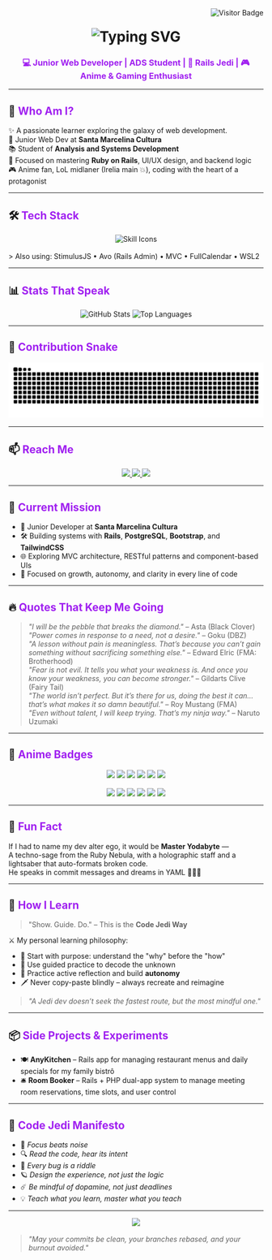 <!-- Visitor Badge -->
<img display="block" align="right" src="https://visitor-badge.laobi.icu/badge?page_id=pedroowb.pedroowb" alt="Visitor Badge" />



<!-- Animated Header -->
<h1 align="center">
  <img src="https://readme-typing-svg.herokuapp.com/?font=Righteous&size=35&center=true&vCenter=true&width=600&height=70&duration=4000&lines=May+the+Force+Be+With+You!;Code+Jedi+Awakens...;&color=A020F0" alt="Typing SVG" />
</h1>


<h3 align="center" style="color:#A020F0;">💻 Junior Web Developer | ADS Student | 🌌 Rails Jedi | 🎮 Anime & Gaming Enthusiast</h3>


---

## 🌟 <span style="color:#A020F0;">Who Am I?</span>

✨ A passionate learner exploring the galaxy of web development.  
💼 Junior Web Dev at **Santa Marcelina Cultura**  
📚 Student of **Analysis and Systems Development**  
🚀 Focused on mastering **Ruby on Rails**, UI/UX design, and backend logic  
🎮 Anime fan, LoL midlaner (Irelia main 💥), coding with the heart of a protagonist

---

## 🛠️ <span style="color:#A020F0;">Tech Stack</span>

<div align="center">
  <img src="https://skillicons.dev/icons?i=html,css,js,ts,php,python,java,ruby,rails,mysql,postgres,git,github,vscode,figma,notion,bootstrap,tailwind,supabase,linux,bash" alt="Skill Icons" />
</div>
<br>
> Also using: StimulusJS • Avo (Rails Admin) • MVC • FullCalendar • WSL2

---

## 📊 <span style="color:#A020F0;">Stats That Speak</span>

<div align="center">
  <img height="180em" src="https://github-readme-stats.vercel.app/api?username=pedroowb&show_icons=true&theme=tokyonight&count_private=true&hide_border=true" alt="GitHub Stats" />
  <img height="180em" src="https://github-readme-stats.vercel.app/api/top-langs/?username=pedroowb&layout=compact&langs_count=8&theme=tokyonight&hide_border=true" alt="Top Languages" />
</div>

---

## 🐍 <span style="color:#A020F0;">Contribution Snake</span>

<div align="center">
  <img src="https://raw.githubusercontent.com/pedroowb/pedroowb/output/github-contribution-grid-snake.svg" alt="Snake animation" />
</div>

---

## 📫 <span style="color:#A020F0;">Reach Me</span>

<div align="center">
  <a href="mailto:phsilvasantos7@gmail.com" target="_blank">
    <img src="https://img.shields.io/badge/Gmail-D14836?style=for-the-badge&logo=gmail&logoColor=white" />
  </a>
  <a href="https://www.linkedin.com/in/pedro-henrique-899151271/" target="_blank">
    <img src="https://img.shields.io/badge/LinkedIn-0A66C2?style=for-the-badge&logo=linkedin&logoColor=white" />
  </a>
  <a href="https://codewithpedro.netlify.app" target="_blank">
    <img src="https://img.shields.io/badge/Portfolio-FF5722?style=for-the-badge&logo=firefox&logoColor=white" />
  </a>
</div>

---

## 🎯 <span style="color:#A020F0;">Current Mission</span>

- 💼 Junior Developer at **Santa Marcelina Cultura**
- 🛠️ Building systems with **Rails**, **PostgreSQL**, **Bootstrap**, and **TailwindCSS**
- 🌐 Exploring MVC architecture, RESTful patterns and component-based UIs
- 🧘 Focused on growth, autonomy, and clarity in every line of code

---

## 🔥 <span style="color:#A020F0;">Quotes That Keep Me Going</span>

> _"I will be the pebble that breaks the diamond."_ – Asta (Black Clover)  
> _"Power comes in response to a need, not a desire."_ – Goku (DBZ)  
> _"A lesson without pain is meaningless. That’s because you can’t gain something without sacrificing something else."_ – Edward Elric (FMA: Brotherhood)  
> _"Fear is not evil. It tells you what your weakness is. And once you know your weakness, you can become stronger."_ – Gildarts Clive (Fairy Tail)  
> _"The world isn’t perfect. But it’s there for us, doing the best it can… that’s what makes it so damn beautiful."_ – Roy Mustang (FMA)  
> _"Even without talent, I will keep trying. That’s my ninja way."_ – Naruto Uzumaki

---

## 🌌 <span style="color:#A020F0;">Anime Badges</span>

<div align="center">
  <img src="https://img.shields.io/badge/Black%20Clover-Asta's+Will-A020F0?style=for-the-badge&logo=Crunchyroll&logoColor=white" />
  <img src="https://img.shields.io/badge/Naruto-Ninja+Way-orange?style=for-the-badge&logo=Naruto&logoColor=white" />
  <img src="https://img.shields.io/badge/Dragon%20Ball-Z+Warrior-ff4c4c?style=for-the-badge&logo=dragonball&logoColor=white" />
  <img src="https://img.shields.io/badge/Fullmetal%20Alchemist-State+Alchemist-silver?style=for-the-badge&logo=alchemy&logoColor=white" />
  <img src="https://img.shields.io/badge/Fairy%20Tail-Nakama-9400D3?style=for-the-badge&logo=fairytail&logoColor=white" />
  <img src="https://img.shields.io/badge/Studio%20Ghibli-Spirit+of+Imagination-9cf?style=for-the-badge&logo=ghost&logoColor=black" />
  <br><br>
  <img src="https://img.shields.io/badge/Attack%20on%20Titan-Survey+Corps-556B2F?style=for-the-badge&logo=audiotrack&logoColor=white" />
  <img src="https://img.shields.io/badge/One%20Piece-Straw+Hat+Pirate-FFD700?style=for-the-badge&logo=skyliner&logoColor=black" />
  <img src="https://img.shields.io/badge/Demon%20Slayer-Breath+of+Code-DC143C?style=for-the-badge&logo=flame&logoColor=white" />
  <img src="https://img.shields.io/badge/My%20Hero%20Academia-Plus+Ultra-00BFFF?style=for-the-badge&logo=zap&logoColor=white" />
  <img src="https://img.shields.io/badge/Jujutsu%20Kaisen-Cursed+Techniques-4B0082?style=for-the-badge&logo=octopus&logoColor=white" />
  <img src="https://img.shields.io/badge/Chainsaw%20Man-Contract+Coder-DD4124?style=for-the-badge&logo=chainsaw&logoColor=white" />
</div>


---

## 🧞 <span style="color:#A020F0;">Fun Fact</span>

If I had to name my dev alter ego, it would be **Master Yodabyte** —  
A techno-sage from the Ruby Nebula, with a holographic staff and a lightsaber that auto-formats broken code.  
He speaks in commit messages and dreams in YAML 🧙‍♂️💾

---

## 🧠 <span style="color:#A020F0;">How I Learn</span>

> "Show. Guide. Do." – This is the **Code Jedi Way**

⚔️ My personal learning philosophy:
- 🚦 Start with purpose: understand the "why" before the "how"
- 🧭 Use guided practice to decode the unknown
- 🧠 Practice active reflection and build **autonomy**
- 🗡️ Never copy-paste blindly – always recreate and reimagine

> _"A Jedi dev doesn’t seek the fastest route, but the most mindful one."_  

---

## 📦 <span style="color:#A020F0;">Side Projects & Experiments</span>

- 🍽️ **AnyKitchen** – Rails app for managing restaurant menus and daily specials for my family bistrô  
- 🛎️ **Room Booker** – Rails + PHP dual-app system to manage meeting room reservations, time slots, and user control  

---

## 📜 <span style="color:#A020F0;">Code Jedi Manifesto</span>

- 🧘 _Focus beats noise_  
- 🔍 _Read the code, hear its intent_  
- 🧩 _Every bug is a riddle_  
- 🪐 _Design the experience, not just the logic_  
- ☄️ _Be mindful of dopamine, not just deadlines_  
- 💡 _Teach what you learn, master what you teach_  

---

<div align="center">
  <img src="https://media.tenor.com/RLBeL7xqAiUAAAAd/star-wars-the-force.gif" width="400"/>
</div>

> _"May your commits be clean, your branches rebased, and your burnout avoided."_  
